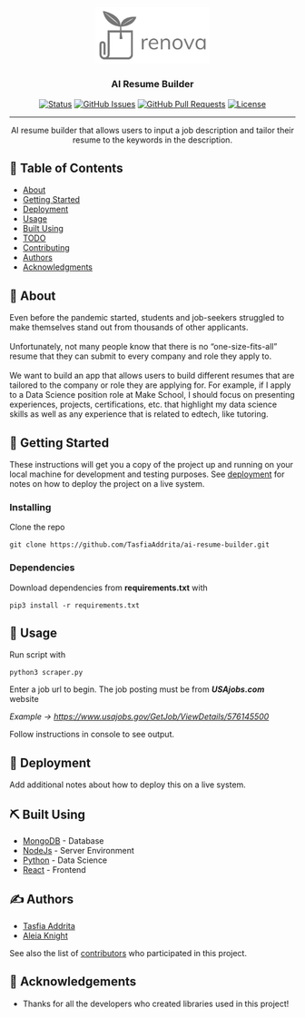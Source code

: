 <p align="center">
  <a href="" rel="noopener">
 <img width=200px src="logo-grey-title.png" alt="Project logo"></a>
</p>

<h3 align="center">AI Resume Builder</h3>

<div align="center">

[![Status](https://img.shields.io/badge/status-active-success.svg)]()
[![GitHub Issues](https://img.shields.io/github/issues/TasfiaAddrita/ai-resume-builder.svg)](https://github.com/TasfiaAddrita/ai-resume-builder/issues)
[![GitHub Pull Requests](https://img.shields.io/github/issues-pr/TasfiaAddrita/ai-resume-builder.svg)](https://github.com/TasfiaAddrita/ai-resume-builder/pulls)
[![License](https://img.shields.io/badge/license-MIT-blue.svg)](/LICENSE)

</div>

---

<p align="center"> AI resume builder that allows users to input a job description and tailor their resume to the keywords in the description.
    <br> 
</p>

## 📝 Table of Contents

- [About](#about)
- [Getting Started](#getting_started)
- [Deployment](#deployment)
- [Usage](#usage)
- [Built Using](#built_using)
- [TODO](../TODO.md)
- [Contributing](../CONTRIBUTING.md)
- [Authors](#authors)
- [Acknowledgments](#acknowledgement)

## 🧐 About <a name = "about"></a>

Even before the pandemic started, students and job-seekers struggled to make themselves stand out from thousands of other applicants. 
<br><br>Unfortunately, not many people know that there is no “one-size-fits-all” resume that they can submit to every company and role they apply to. <br><br>We want to build an app that allows users to build different resumes that are tailored to the company or role they are applying for. For example, if I apply to a Data Science position role at Make School, I should focus on presenting experiences, projects, certifications, etc. that highlight my data science skills as well as any experience that is related to edtech, like tutoring. 


## 🏁 Getting Started <a name = "getting_started"></a>

These instructions will get you a copy of the project up and running on your local machine for development and testing purposes. See [deployment](#deployment) for notes on how to deploy the project on a live system.

### Installing

Clone the repo

```
git clone https://github.com/TasfiaAddrita/ai-resume-builder.git
```

### Dependencies

Download dependencies from __requirements.txt__ with 

```
pip3 install -r requirements.txt
```


## 🎈 Usage <a name="usage"></a>

Run script with

```
python3 scraper.py
```

Enter a job url to begin. The job posting must be from ___USAjobs.com___ website

_Example -> https://www.usajobs.gov/GetJob/ViewDetails/576145500_

Follow instructions in console to see output. 

## 🚀 Deployment <a name = "deployment"></a>

Add additional notes about how to deploy this on a live system.

## ⛏️ Built Using <a name = "built_using"></a>

- [MongoDB](https://www.mongodb.com/) - Database
- [NodeJs](https://nodejs.org/en/) - Server Environment
- [Python](https://www.python.org/) - Data Science
- [React](https://reactjs.org/) - Frontend


## ✍️ Authors <a name = "authors"></a>

- [Tasfia Addrita](https://github.com/TasfiaAddrita) 
- [Aleia Knight](https://github.com/robotgyal)

See also the list of [contributors](https://github.com/TasfiaAddrita/ai-resume-builder/contributors) who participated in this project.

## 🎉 Acknowledgements <a name = "acknowledgement"></a>

- Thanks for all the developers who created libraries used in this project!
